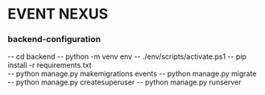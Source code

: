 # EVENT NEXUS

### backend-configuration
-- cd backend 
-- python -m venv env 
-- ./env/scripts/activate.ps1
-- pip install -r requirements.txt  
-- python manage.py makemigrations events 
-- python manage.py migrate 
-- python manage.py createsuperuser
-- python manage.py runserver
